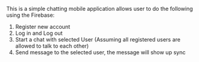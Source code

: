 This is a simple chatting mobile application allows user to do the following using the Firebase:
1. Register new account
2. Log in and Log out 
3. Start a chat with selected User (Assuming all registered users are allowed to talk to each other)
4. Send message to the selected user, the message will show up sync
